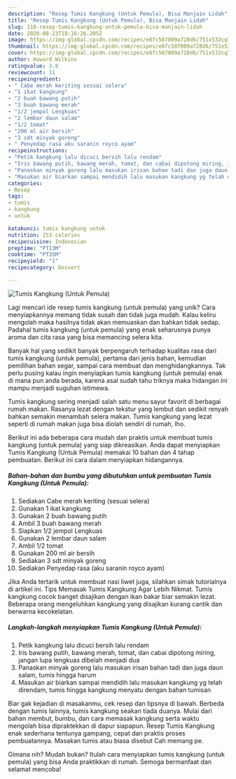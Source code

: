 ```yaml
---
description: "Resep Tumis Kangkung (Untuk Pemula), Bisa Manjain Lidah"
title: "Resep Tumis Kangkung (Untuk Pemula), Bisa Manjain Lidah"
slug: 118-resep-tumis-kangkung-untuk-pemula-bisa-manjain-lidah
date: 2020-08-23T18:16:26.205Z
image: https://img-global.cpcdn.com/recipes/e8fc507009a728d6/751x532cq70/tumis-kangkung-untuk-pemula-foto-resep-utama.jpg
thumbnail: https://img-global.cpcdn.com/recipes/e8fc507009a728d6/751x532cq70/tumis-kangkung-untuk-pemula-foto-resep-utama.jpg
cover: https://img-global.cpcdn.com/recipes/e8fc507009a728d6/751x532cq70/tumis-kangkung-untuk-pemula-foto-resep-utama.jpg
author: Howard Wilkins
ratingvalue: 3.8
reviewcount: 11
recipeingredient:
- " Cabe merah keriting sesuai selera"
- "1 ikat kangkung"
- "2 buah bawang putih"
- "3 buah bawang merah"
- "1/2 jempol Lengkuas"
- "2 lembar daun salam"
- "1/2 tomat"
- "200 ml air bersih"
- "3 sdt minyak goreng"
- " Penyedap rasa aku saranin royco ayam"
recipeinstructions:
- "Petik kangkung lalu dicuci bersih lalu rendam"
- "Iris bawang putih, bawang merah, tomat, dan cabai dipotong miring, jangan lupa lengkuas dibelah menjadi dua"
- "Panaskan minyak goreng lalu masukan irisan bahan tadi dan juga daun salam, tumis hingga harum"
- "Masukan air biarkan sampai mendidih lalu masukan kangkung yg telah direndam, tumis hingga kangkung menyatu dengan bahan tumisan"
categories:
- Resep
tags:
- tumis
- kangkung
- untuk

katakunci: tumis kangkung untuk 
nutrition: 253 calories
recipecuisine: Indonesian
preptime: "PT13M"
cooktime: "PT35M"
recipeyield: "1"
recipecategory: Dessert

---
```



![Tumis Kangkung (Untuk Pemula)](https://img-global.cpcdn.com/recipes/e8fc507009a728d6/751x532cq70/tumis-kangkung-untuk-pemula-foto-resep-utama.jpg)

Lagi mencari ide resep tumis kangkung (untuk pemula) yang unik? Cara menyiapkannya memang tidak susah dan tidak juga mudah. Kalau keliru mengolah maka hasilnya tidak akan memuaskan dan bahkan tidak sedap. Padahal tumis kangkung (untuk pemula) yang enak seharusnya punya aroma dan cita rasa yang bisa memancing selera kita.

Banyak hal yang sedikit banyak berpengaruh terhadap kualitas rasa dari tumis kangkung (untuk pemula), pertama dari jenis bahan, kemudian pemilihan bahan segar, sampai cara membuat dan menghidangkannya. Tak perlu pusing kalau ingin menyiapkan tumis kangkung (untuk pemula) enak di mana pun anda berada, karena asal sudah tahu triknya maka hidangan ini mampu menjadi suguhan istimewa.

Tumis kangkung sering menjadi salah satu menu sayur favorit di berbagai rumah makan. Rasanya lezat dengan tekstur yang lembut dan sedikit renyah bahkan semakin menambah selera makan. Tumis kangkung yang lezat seperti di rumah makan juga bisa diolah sendiri di rumah, lho.


Berikut ini ada beberapa cara mudah dan praktis untuk membuat tumis kangkung (untuk pemula) yang siap dikreasikan. Anda dapat menyiapkan Tumis Kangkung (Untuk Pemula) memakai 10 bahan dan 4 tahap pembuatan. Berikut ini cara dalam menyiapkan hidangannya.

<!--inarticleads1-->

##### Bahan-bahan dan bumbu yang dibutuhkan untuk pembuatan Tumis Kangkung (Untuk Pemula):

1. Sediakan  Cabe merah keriting (sesuai selera)
1. Gunakan 1 ikat kangkung
1. Gunakan 2 buah bawang putih
1. Ambil 3 buah bawang merah
1. Siapkan 1/2 jempol Lengkuas
1. Gunakan 2 lembar daun salam
1. Ambil 1/2 tomat
1. Gunakan 200 ml air bersih
1. Sediakan 3 sdt minyak goreng
1. Sediakan  Penyedap rasa (aku saranin royco ayam)


Jika Anda tertarik untuk membuat nasi liwet juga, silahkan simak tutorialnya di artikel ini. Tips Memasak Tumis Kangkung Agar Lebih Nikmat. Tumis kangkung cocok banget disajikan dengan ikan bakar biar semakin lezat. Beberapa orang mengeluhkan kangkung yang disajikan kurang cantik dan berwarna kecokelatan. 

<!--inarticleads2-->

##### Langkah-langkah menyiapkan Tumis Kangkung (Untuk Pemula):

1. Petik kangkung lalu dicuci bersih lalu rendam
1. Iris bawang putih, bawang merah, tomat, dan cabai dipotong miring, jangan lupa lengkuas dibelah menjadi dua
1. Panaskan minyak goreng lalu masukan irisan bahan tadi dan juga daun salam, tumis hingga harum
1. Masukan air biarkan sampai mendidih lalu masukan kangkung yg telah direndam, tumis hingga kangkung menyatu dengan bahan tumisan


Biar gak kejadian di masakanmu, cek resep dan tipsnya di bawah. Berbeda dengan tumis lainnya, tumis kangkung seakan tiada duanya. Mulai dari bahan membut, bumbu, dan cara memasak kangkung serta waktu mengolah bisa dipraktekkan di dapur siapapun. Resep Tumis Kangkung enak sederhana tentunya gampang, cepat dan praktis proses pembuatannya. Masakan tumis atau biasa disebut Cah memang pe. 

Gimana nih? Mudah bukan? Itulah cara menyiapkan tumis kangkung (untuk pemula) yang bisa Anda praktikkan di rumah. Semoga bermanfaat dan selamat mencoba!
